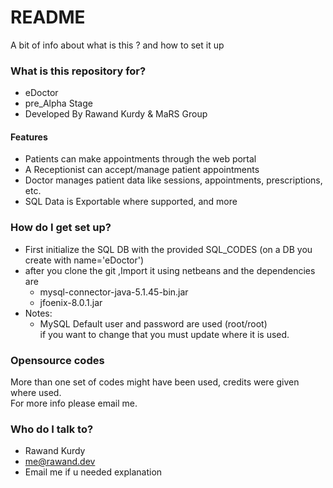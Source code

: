 # README #

A bit of info about what is this ? and how to set it up

### What is this repository for? ###

* eDoctor
* pre_Alpha Stage
* Developed By Rawand Kurdy & MaRS Group

#### Features ###
* Patients can make appointments through the web portal
* A Receptionist can accept/manage patient appointments
* Doctor manages patient data like sessions, appointments, prescriptions, etc.
* SQL Data is Exportable where supported, and more

### How do I get set up? ###
* First initialize the SQL DB with the provided SQL_CODES (on a DB you create with name='eDoctor')
* after you clone the git ,Import it using netbeans and the dependencies are
  * mysql-connector-java-5.1.45-bin.jar
  * jfoenix-8.0.1.jar
* Notes:
  * MySQL Default user and password are used (root/root)</br>
    if you want to change that you must update where it is used.

### Opensource codes ###
 More than one set of codes might have been used, credits were given where used.</br>
 For more info please email me.

### Who do I talk to? ###

* Rawand Kurdy 
* me@rawand.dev
* Email me if u needed  explanation
